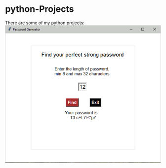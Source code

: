 # python-Projects
There are some of my python projects:
![alt text](https://raw.githubusercontent.com/ANETA-LAURENT/python-Projects/master/tk.generator.png)
